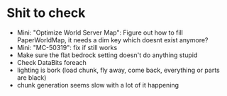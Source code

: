 # Shit to check

* Mini: "Optimize World Server Map": Figure out how to fill PaperWorldMap, it needs a dim key which doesnt exist anymore?
* Mini: "MC-50319": fix if still works
* Make sure the flat bedrock setting doesn't do anything stupid
* Check DataBits foreach
* lighting is bork (load chunk, fly away, come back, everything or parts are black)
* chunk generation seems slow with a lot of it happening
